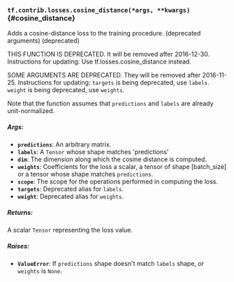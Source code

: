 ### `tf.contrib.losses.cosine_distance(*args, **kwargs)` {#cosine_distance}

Adds a cosine-distance loss to the training procedure. (deprecated arguments) (deprecated)

THIS FUNCTION IS DEPRECATED. It will be removed after 2016-12-30.
Instructions for updating:
Use tf.losses.cosine_distance instead.

SOME ARGUMENTS ARE DEPRECATED. They will be removed after 2016-11-25.
Instructions for updating:
`targets` is being deprecated, use `labels`. `weight` is being deprecated, use `weights`.

Note that the function assumes that `predictions` and `labels` are already
unit-normalized.

##### Args:


*  <b>`predictions`</b>: An arbitrary matrix.
*  <b>`labels`</b>: A `Tensor` whose shape matches 'predictions'
*  <b>`dim`</b>: The dimension along which the cosine distance is computed.
*  <b>`weights`</b>: Coefficients for the loss a scalar, a tensor of shape
    [batch_size] or a tensor whose shape matches `predictions`.
*  <b>`scope`</b>: The scope for the operations performed in computing the loss.
*  <b>`targets`</b>: Deprecated alias for `labels`.
*  <b>`weight`</b>: Deprecated alias for `weights`.

##### Returns:

  A scalar `Tensor` representing the loss value.

##### Raises:


*  <b>`ValueError`</b>: If `predictions` shape doesn't match `labels` shape, or
    `weights` is `None`.

